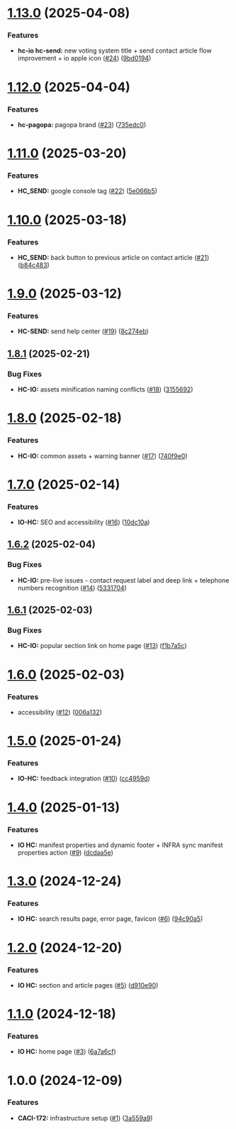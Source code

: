 # [1.13.0](https://github.com/pagopa/as-help-center/compare/v1.12.0...v1.13.0) (2025-04-08)


### Features

* **hc-io hc-send:** new voting system title + send contact article flow improvement + io apple icon ([#24](https://github.com/pagopa/as-help-center/issues/24)) ([9bd0194](https://github.com/pagopa/as-help-center/commit/9bd0194bcefa5067385b38f1fe7a2d5ccce91a52))

# [1.12.0](https://github.com/pagopa/as-help-center/compare/v1.11.0...v1.12.0) (2025-04-04)


### Features

* **hc-pagopa:** pagopa brand ([#23](https://github.com/pagopa/as-help-center/issues/23)) ([735edc0](https://github.com/pagopa/as-help-center/commit/735edc08e8a79cb6987b41f29e1c82013b0ad425))

# [1.11.0](https://github.com/pagopa/as-help-center/compare/v1.10.0...v1.11.0) (2025-03-20)


### Features

* **HC_SEND:** google console tag ([#22](https://github.com/pagopa/as-help-center/issues/22)) ([5e066b5](https://github.com/pagopa/as-help-center/commit/5e066b5630d1dcfce93c26e6cafc455b2c583872))

# [1.10.0](https://github.com/pagopa/as-help-center/compare/v1.9.0...v1.10.0) (2025-03-18)


### Features

* **HC_SEND:** back button to previous article on contact article ([#21](https://github.com/pagopa/as-help-center/issues/21)) ([b84c483](https://github.com/pagopa/as-help-center/commit/b84c483bc43914d6d85d87185ca0d22203bd5d17))

# [1.9.0](https://github.com/pagopa/as-help-center/compare/v1.8.1...v1.9.0) (2025-03-12)


### Features

* **HC-SEND:** send help center ([#19](https://github.com/pagopa/as-help-center/issues/19)) ([8c274eb](https://github.com/pagopa/as-help-center/commit/8c274eb6d1cdb1b4e147b3db7817648493bb6ceb))

## [1.8.1](https://github.com/pagopa/as-help-center/compare/v1.8.0...v1.8.1) (2025-02-21)


### Bug Fixes

* **HC-IO:** assets minification naming conflicts ([#18](https://github.com/pagopa/as-help-center/issues/18)) ([3155692](https://github.com/pagopa/as-help-center/commit/3155692e0c53833225531d234c477a8588e1f61b))

# [1.8.0](https://github.com/pagopa/as-help-center/compare/v1.7.0...v1.8.0) (2025-02-18)


### Features

* **HC-IO:** common assets + warning banner ([#17](https://github.com/pagopa/as-help-center/issues/17)) ([740f9e0](https://github.com/pagopa/as-help-center/commit/740f9e0869b879c8384dd81c56a44ad8faf72182))

# [1.7.0](https://github.com/pagopa/as-help-center/compare/v1.6.2...v1.7.0) (2025-02-14)


### Features

* **IO-HC:** SEO and accessibility ([#16](https://github.com/pagopa/as-help-center/issues/16)) ([10dc10a](https://github.com/pagopa/as-help-center/commit/10dc10a2f9da310c727c2a07011e9dd982c237ea))

## [1.6.2](https://github.com/pagopa/as-help-center/compare/v1.6.1...v1.6.2) (2025-02-04)


### Bug Fixes

* **HC-IO:** pre-live issues - contact request label and deep link + telephone numbers recognition ([#14](https://github.com/pagopa/as-help-center/issues/14)) ([5331704](https://github.com/pagopa/as-help-center/commit/5331704a4775362a4bcfeba3776f12d869c9df29))

## [1.6.1](https://github.com/pagopa/as-help-center/compare/v1.6.0...v1.6.1) (2025-02-03)


### Bug Fixes

* **HC-IO:** popular section link on home page ([#13](https://github.com/pagopa/as-help-center/issues/13)) ([f1b7a5c](https://github.com/pagopa/as-help-center/commit/f1b7a5c185adfa07342aab1425ac65eb229696e7))

# [1.6.0](https://github.com/pagopa/as-help-center/compare/v1.5.0...v1.6.0) (2025-02-03)


### Features

* accessibility ([#12](https://github.com/pagopa/as-help-center/issues/12)) ([006a132](https://github.com/pagopa/as-help-center/commit/006a132f0864c54bb6effc67837953157818c9d6))

# [1.5.0](https://github.com/pagopa/as-help-center/compare/v1.4.0...v1.5.0) (2025-01-24)


### Features

* **IO-HC:** feedback integration ([#10](https://github.com/pagopa/as-help-center/issues/10)) ([cc4959d](https://github.com/pagopa/as-help-center/commit/cc4959d0247a42d3bf9c03658939f6909ea91888))

# [1.4.0](https://github.com/pagopa/as-help-center/compare/v1.3.0...v1.4.0) (2025-01-13)


### Features

* **IO HC:** manifest properties and dynamic footer + INFRA sync manifest properties action ([#9](https://github.com/pagopa/as-help-center/issues/9)) ([dcdaa5e](https://github.com/pagopa/as-help-center/commit/dcdaa5e75f2b461b8c510ac94c34a9a50ff38274))

# [1.3.0](https://github.com/pagopa/as-help-center/compare/v1.2.0...v1.3.0) (2024-12-24)


### Features

* **IO HC:** search results page, error page, favicon ([#6](https://github.com/pagopa/as-help-center/issues/6)) ([94c90a5](https://github.com/pagopa/as-help-center/commit/94c90a5c7194a0b9165c81b9b1540693e869efff))

# [1.2.0](https://github.com/pagopa/as-help-center/compare/v1.1.0...v1.2.0) (2024-12-20)


### Features

* **IO HC:** section and article pages ([#5](https://github.com/pagopa/as-help-center/issues/5)) ([d910e90](https://github.com/pagopa/as-help-center/commit/d910e90a960546ac831283c6871cb21fff736b82))

# [1.1.0](https://github.com/pagopa/as-help-center/compare/v1.0.0...v1.1.0) (2024-12-18)


### Features

* **IO HC:** home page ([#3](https://github.com/pagopa/as-help-center/issues/3)) ([6a7a6cf](https://github.com/pagopa/as-help-center/commit/6a7a6cfe21d23e38ba1899f52c0820c92ddb4277))

# 1.0.0 (2024-12-09)


### Features

* **CACI-172:** infrastructure setup ([#1](https://github.com/pagopa/as-help-center/issues/1)) ([3a559a9](https://github.com/pagopa/as-help-center/commit/3a559a93961c02b038eeec4fb18bc8d98b309402))
